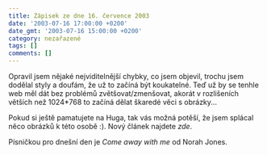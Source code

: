 ```yaml
---
title: Zápisek ze dne 16. července 2003
date: '2003-07-16 17:00:00 +0200'
date_gmt: '2003-07-16 15:00:00 +0200'
category: nezařazené
tags: []
comments: []
---
```

<p>Opravil jsem nějaké nejviditelnější chybky, co jsem objevil, trochu jsem dodělal styly a doufám, že už   to začíná být koukatelné. Teď už by se tenhle web měl dát bez problémů zvětšovat/zmenšovat, akorát v rozlišeních   větších než 1024*768 to začíná dělat škaredé věci s obrázky...</p>
<p>Pokud si ještě pamatujete na Huga, tak vás možná potěší, že jsem splácal něco obrázků k této osobě :). Nový   článek najdete <i title="tady býval odkaz na soubor 'hugo_pics.htm'">zde</i>.
<p>Písničkou pro dnešní den je <i title="tady býval odkaz na soubor 'come_away.htm'">Come away with me</i> od Norah Jones.</p>
